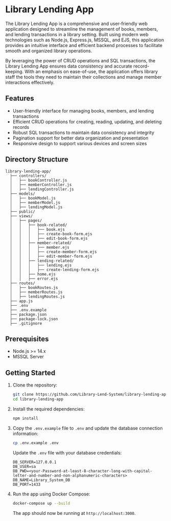 # Library Lending App

The Library Lending App is a comprehensive and user-friendly web application designed to streamline the management of books, members, and lending transactions in a library setting. Built using modern web technologies such as Node.js, Express.js, MSSQL, and EJS, this application provides an intuitive interface and efficient backend processes to facilitate smooth and organized library operations.

By leveraging the power of CRUD operations and SQL transactions, the Library Lending App ensures data consistency and accurate record-keeping. With an emphasis on ease-of-use, the application offers library staff the tools they need to maintain their collections and manage member interactions effectively.

## Features

- User-friendly interface for managing books, members, and lending transactions
- Efficient CRUD operations for creating, reading, updating, and deleting records
- Robust SQL transactions to maintain data consistency and integrity
- Pagination support for better data organization and presentation
- Responsive design to support various devices and screen sizes

## Directory Structure

```
library-lending-app/
  ├── controllers/
  │   ├── bookController.js
  │   ├── memberController.js
  │   ├── lendingController.js
  ├── models/
  │   ├── bookModel.js
  │   ├── memberModel.js
  │   ├── lendingModel.js
  ├── public/
  ├── views/
  │   ├── pages/
  │   │   ├── book-related/
  │   │   │   ├── book.ejs
  │   │   │   ├── create-book-form.ejs
  │   │   │   ├── edit-book-form.ejs
  │   │   ├── member-related/
  │   │   │   ├── member.ejs
  │   │   │   ├── create-member-form.ejs
  │   │   │   ├── edit-member-form.ejs
  │   │   ├── lending-related/
  │   │   │   ├── lending.ejs
  │   │   │   ├── create-lending-form.ejs
  │   │   ├── home.ejs
  │   │   ├── error.ejs
  ├── routes/
  │   ├── bookRoutes.js
  │   ├── memberRoutes.js
  │   ├── lendingRoutes.js
  ├── app.js
  ├── .env
  ├── .env.example
  ├── package.json
  ├── package-lock.json
  ├── .gitignore
```

## Prerequisites

- Node.js >= 14.x
- MSSQL Server

## Getting Started

1. Clone the repository:

   ```bash
   git clone https://github.com/Library-Lend-System/library-lending-app.git
   cd library-lending-app
   ```

2. Install the required dependencies:

   ```bash
   npm install
   ```

3. Copy the `.env.example` file to `.env` and update the database connection information:

   ```bash
   cp .env.example .env
   ```

   Update the `.env` file with your database credentials:

   ```
   DB_SERVER=127.0.0.1
   DB_USER=sa
   DB_PWD=<your-Password-at-least-8-character-long-with-capital-letter-and-number-and-non-alphanumeric-characters>
   DB_NAME=Library_System_DB
   DB_PORT=1433
   ```
   

4. Run the app using Docker Compose:

   ```bash
   docker-compose up --build
   ```

   The app should now be running at `http://localhost:3000`.

